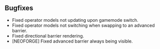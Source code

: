 ## Bugfixes
- Fixed operator models not updating upon gamemode switch.
- Fixed operator models not switching when swapping to an advanced barrier.
- Fixed directional barrier rendering.
- [NEOFORGE] Fixed advanced barrier always being visible.